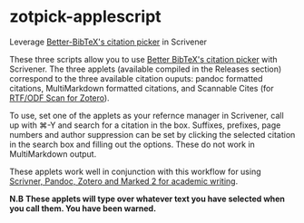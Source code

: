 # zotpick-applescript

Leverage [Better-BibTeX's citation picker](https://zotplus.github.io/better-bibtex/cayw.html) in Scrivener

These three scripts allow you to use [Better BibTeX's citation picker](https://zotplus.github.io/better-bibtex/cayw.html) 
with Scrivener. The three applets (available compiled in the Releases section) correspond 
to the three available citation ouputs: pandoc formatted citations, MultiMarkdown 
formatted citations, and Scannable Cites 
(for [RTF/ODF Scan for Zotero](http://zotero-odf-scan.github.io/zotero-odf-scan/)).

To use, set one of the applets as your refernce manager in Scrivener, call up with ⌘-Y 
and search for a citation in the box. Suffixes, prefixes, page numbers and author 
suppression can be set by clicking the selected citation in the search box and filling 
out the options. These do not work in MultiMarkdown output.

These applets work well in conjunction with this workflow for using [Scrivner, Pandoc, Zotero and Marked 2 for academic writing](https://github.com/davepwsmith/academic-scrivener-howto/).

**N.B** **These applets will type over whatever text you have selected when you call them. You have been warned.**
